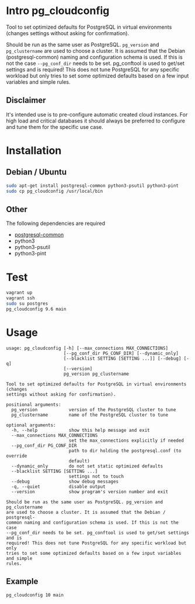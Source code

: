 # Intro pg_cloudconfig
Tool to set optimized defaults for PostgreSQL in virtual environments (changes settings without asking for confirmation).


Should be run as the same user as PostgreSQL.
`pg_version` and `pg_clustername` are used to choose a cluster.
It is assumed that the Debian (postgresql-common) naming and
configuration schema is used.
If this is not the case `--pg_conf_dir` needs to be set.
pg_conftool is used to get/set settings and is required!
This does not tune PostgreSQL for any specific workload but only
tries to set some optimized defaults based on a few input variables
and simple rules.

## Disclaimer
It's intended use is to pre-configure automatic created cloud instances.
For high load and critical databases it should always be preferred to configure and tune them for the specific use case.

# Installation
## Debian / Ubuntu
```bash
sudo apt-get install postgresql-common python3-psutil python3-pint
sudo cp pg_cloudconfig /usr/local/bin
```

## Other
The following dependencies are required
* [postgresql-common](https://anonscm.debian.org/cgit/pkg-postgresql/postgresql-common.git/)
* python3
* python3-psutil
* python3-pint

# Test
```bash
vagrant up
vagrant ssh
sudo su postgres
pg_cloudconfig 9.6 main
```

# Usage
```
usage: pg_cloudconfig [-h] [--max_connections MAX_CONNECTIONS]
                      [--pg_conf_dir PG_CONF_DIR] [--dynamic_only]
                      [--blacklist SETTING [SETTING ...]] [--debug] [-q]
                      [--version]
                      pg_version pg_clustername

Tool to set optimized defaults for PostgreSQL in virtual environments (changes
settings without asking for confirmation).

positional arguments:
  pg_version            version of the PostgreSQL cluster to tune
  pg_clustername        name of the PostgreSQL cluster to tune

optional arguments:
  -h, --help            show this help message and exit
  --max_connections MAX_CONNECTIONS
                        set the max_connections explicitly if needed
  --pg_conf_dir PG_CONF_DIR
                        path to dir holding the postgresql.conf (to override
                        default)
  --dynamic_only        do not set static optimized defaults
  --blacklist SETTING [SETTING ...]
                        settings not to touch
  --debug               show debug messages
  -q, --quiet           disable output
  --version             show program's version number and exit

Should be run as the same user as PostgreSQL. pg_version and pg_clustername
are used to choose a cluster. It is assumed that the Debian / postgresql-
common naming and configuration schema is used. If this is not the case
--pg_conf_dir needs to be set. pg_conftool is used to get/set settings and is
required! This does not tune PostgreSQL for any specific workload but only
tries to set some optimized defaults based on a few input variables and simple
rules.
```

## Example

```bash
pg_cloudconfig 10 main
```
